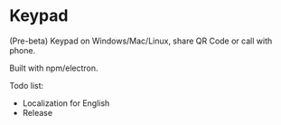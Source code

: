 # Keypad
(Pre-beta)
Keypad on Windows/Mac/Linux, share QR Code or call with phone.

Built with npm/electron.

Todo list: 
- Localization for English
- Release 
